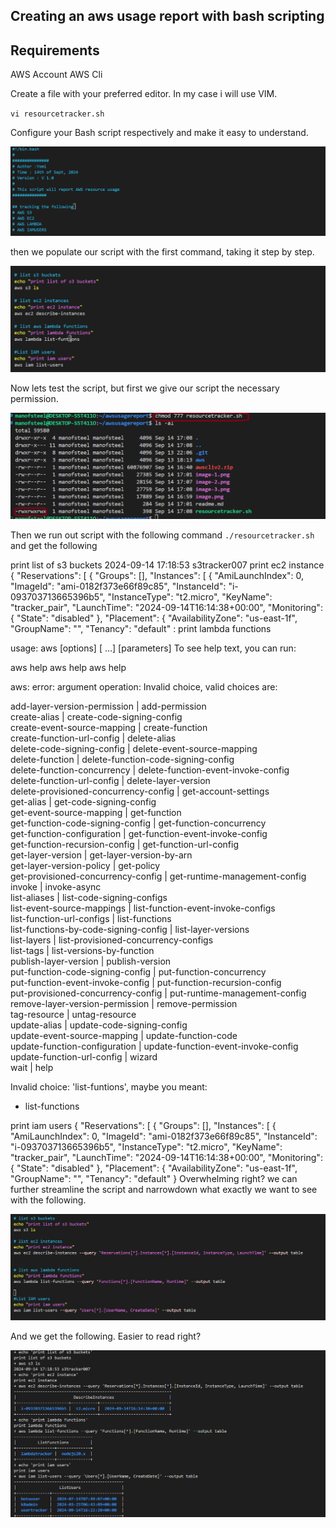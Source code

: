 ## Creating an aws usage report with bash scripting

## Requirements
AWS Account
AWS Cli

Create a file with your preferred editor. In my case i will use VIM.

``vi resourcetracker.sh``

Configure your Bash script respectively and make it easy to understand.

![alt text](image-1.png)

then we populate our script with the first command, taking it step by step.

![alt text](image-4.png)

Now lets test the script, but first we give our script the necessary permission.

![alt text](<Screenshot 2024-09-14 171000.png>)

Then we run out script with the following command ``./resourcetracker.sh`` and get the following 

print list of s3 buckets
2024-09-14 17:18:53 s3tracker007
print ec2 instance
{
    "Reservations": [
        {
            "Groups": [],
            "Instances": [
                {
                    "AmiLaunchIndex": 0,
                    "ImageId": "ami-0182f373e66f89c85",
                    "InstanceId": "i-093703713665396b5",
                    "InstanceType": "t2.micro",
                    "KeyName": "tracker_pair",
                    "LaunchTime": "2024-09-14T16:14:38+00:00",
                    "Monitoring": {
                        "State": "disabled"
                    },
                    "Placement": {
                        "AvailabilityZone": "us-east-1f",
                        "GroupName": "",
                        "Tenancy": "default"
:
print lambda functions

usage: aws [options] <command> <subcommand> [<subcommand> ...] [parameters]
To see help text, you can run:

  aws help
  aws <command> help
  aws <command> <subcommand> help

aws: error: argument operation: Invalid choice, valid choices are:

add-layer-version-permission             | add-permission                          
create-alias                             | create-code-signing-config              
create-event-source-mapping              | create-function                         
create-function-url-config               | delete-alias                            
delete-code-signing-config               | delete-event-source-mapping             
delete-function                          | delete-function-code-signing-config     
delete-function-concurrency              | delete-function-event-invoke-config     
delete-function-url-config               | delete-layer-version                    
delete-provisioned-concurrency-config    | get-account-settings                    
get-alias                                | get-code-signing-config                 
get-event-source-mapping                 | get-function                            
get-function-code-signing-config         | get-function-concurrency                
get-function-configuration               | get-function-event-invoke-config        
get-function-recursion-config            | get-function-url-config                 
get-layer-version                        | get-layer-version-by-arn                
get-layer-version-policy                 | get-policy                              
get-provisioned-concurrency-config       | get-runtime-management-config           
invoke                                   | invoke-async                            
list-aliases                             | list-code-signing-configs               
list-event-source-mappings               | list-function-event-invoke-configs      
list-function-url-configs                | list-functions                          
list-functions-by-code-signing-config    | list-layer-versions                     
list-layers                              | list-provisioned-concurrency-configs    
list-tags                                | list-versions-by-function               
publish-layer-version                    | publish-version                         
put-function-code-signing-config         | put-function-concurrency                
put-function-event-invoke-config         | put-function-recursion-config           
put-provisioned-concurrency-config       | put-runtime-management-config           
remove-layer-version-permission          | remove-permission                       
tag-resource                             | untag-resource                          
update-alias                             | update-code-signing-config              
update-event-source-mapping              | update-function-code                    
update-function-configuration            | update-function-event-invoke-config     
update-function-url-config               | wizard                                  
wait                                     | help                                    


Invalid choice: 'list-funtions', maybe you meant:

  * list-functions

print iam users
{
    "Reservations": [
        {
            "Groups": [],
            "Instances": [
                {
                    "AmiLaunchIndex": 0,
                    "ImageId": "ami-0182f373e66f89c85",
                    "InstanceId": "i-093703713665396b5",
                    "InstanceType": "t2.micro",
                    "KeyName": "tracker_pair",
                    "LaunchTime": "2024-09-14T16:14:38+00:00",
                    "Monitoring": {
                        "State": "disabled"
                    },
                    "Placement": {
                        "AvailabilityZone": "us-east-1f",
                        "GroupName": "",
                        "Tenancy": "default" 
                    }
Overwhelming right? we can further streamline the script and narrowdown what exactly we want to see with the following.

![alt text](image-6.png)

And we get the following. Easier to read right?

![alt text](image-8.png)



